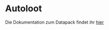 # Autoloot

Die Dokumentation zum Datapack findet ihr [hier](https://rafaelurben.github.io/minecraft/datapacks/autoloot)
